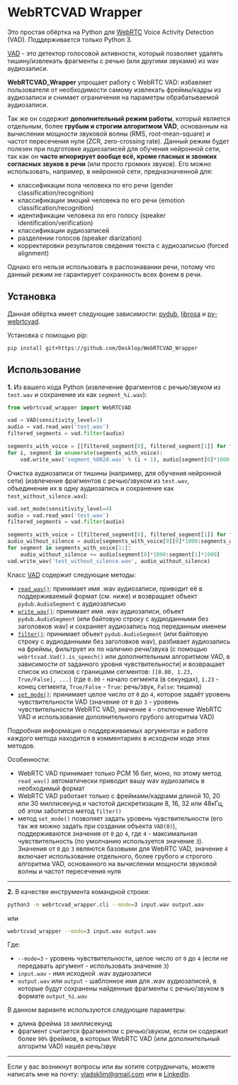 # WebRTCVAD Wrapper

Это простая обёртка на Python для [WebRTC](https://webrtc.org/) Voice Activity Detection (VAD). Поддерживается только Python 3.

[VAD](https://en.wikipedia.org/wiki/Voice_activity_detection) - это детектор голосовой активности, который позволяет удалять тишину/извлекать фрагменты с речью (или другими звуками) из wav аудиозаписи.

**WebRTCVAD_Wrapper** упрощает работу с WebRTC VAD: избавляет пользователя от необходимости самому извлекать фреймы/кадры из аудиозаписи и снимает ограничения на параметры обрабатываемой аудиозаписи.

Так же он содержит **дополнительный режим работы**, который является отдельным, более **грубым и строгим алгоритмом VAD**, основанным на вычислении мощности звуковой волны (RMS, root-mean-square) и частот пересечения нуля (ZCR, zero-crossing rate). Данный режим будет полезен при подготовке аудиозаписей для обучения нейронной сети, так как он **часто игнорирует вообще всё, кроме гласных и звонких согласных звуков в речи** (или просто громких звуков). Его можно использовать, например, в нейронной сети, предназначенной для:

- классификации пола человека по его речи (gender classification/recognition)
- классификации эмоций человека по его речи (emotion classification/recognition)
- идентификации человека по его голосу (speaker identification/verification)
- классификации аудиозаписей
- разделении голосов (speaker diarization)
- корректировки результатов сведения текста с аудиозаписью (forced alignment)

Однако его нельзя использовать в распознавании речи, потому что данный режим не гарантирует сохранность всех фонем в речи.

## Установка

Данная обёртка имеет следующие зависимости: [pydub](https://github.com/jiaaro/pydub), [librosa](https://github.com/librosa/librosa) и [py-webrtcvad](https://github.com/wiseman/py-webrtcvad).

Установка с помощью pip:
```
pip install git+https://github.com/Desklop/WebRTCVAD_Wrapper
```

## Использование

**1.** Из вашего кода Python (извлечение фрагментов с речью/звуком из `test.wav` и сохранение их как `segment_%i.wav`):
```python
from webrtcvad_wrapper import WebRTCVAD

vad = VAD(sensitivity_level=3)
audio = vad.read_wav('test.wav')
filtered_segments = vad.filter(audio)

segments_with_voice = [[filtered_segment[0], filtered_segment[1]] for filtered_segment in filtered_segments if filtered_segment[-1]]
for i, segment in enumerate(segments_with_voice):
    vad.write_wav('segment_%002d.wav' % (i + 1), audio[segment[0]*1000:segment[1]*1000])
```

Очистка аудиозаписи от тишины (например, для обучения нейронной сети) (извлечение фрагментов с речью/звуком из `test.wav`, объединение их в одну аудиозапись и сохранение как `test_without_silence.wav`):
```python
vad.set_mode(sensitivity_level=4)
audio = vad.read_wav('test.wav')
filtered_segments = vad.filter(audio)

segments_with_voice = [[filtered_segment[0], filtered_segment[1]] for filtered_segment in filtered_segments if filtered_segment[-1]]
audio_without_silence = audio[segments_with_voice[0][0]*1000:segments_with_voice[0][1]*1000]
for segment in segments_with_voice[1:]:
    audio_without_silence += audio[segment[0]*1000:segment[1]*1000]
vad.write_wav('test_without_silence.wav', audio_without_silence)
```

Класс [VAD](https://github.com/Desklop/WebRTCVAD_Wrapper/blob/master/webrtcvad_wrapper/webrtcvad_wrapper.py#L39) содержит следующие методы:
- [`read_wav()`](https://github.com/Desklop/WebRTCVAD_Wrapper/blob/master/webrtcvad_wrapper/webrtcvad_wrapper.py#L373): принимает имя .wav аудиозаписи, приводит её в поддерживаемый формат (см. ниже) и возвращает объект `pydub.AudioSegment` с аудиозаписью
- [`write_wav()`](https://github.com/Desklop/WebRTCVAD_Wrapper/blob/master/webrtcvad_wrapper/webrtcvad_wrapper.py#L394): принимает имя .wav аудиозаписи, объект `pydub.AudioSegment` (или байтовую строку с аудиоданными без заголовков wav) и сохраняет аудиозапись под переданным именем
- [`filter()`](https://github.com/Desklop/WebRTCVAD_Wrapper/blob/master/webrtcvad_wrapper/webrtcvad_wrapper.py#L77): принимает объект `pydub.AudioSegment` (или байтовую строку с аудиоданными без заголовков wav), разбивает аудиозапись на фреймы, фильтрует их по наличию речи/звука (с помощью `webrtcvad.Vad().is_speech()` или дополнительным алгоритмом VAD, в зависимости от заданного уровня чувствительности) и возвращает список из списков с границами сегментов: `[[0.00, 1.23, True/False], ...]` (где `0.00` - начало сегмента (в секундах), `1.23` - конец сегмента, `True/False` - `True`: речь/звук, `False`: тишина)
- [`set_mode()`](https://github.com/Desklop/WebRTCVAD_Wrapper/blob/master/webrtcvad_wrapper/webrtcvad_wrapper.py#L63): принимает целое число от `0` до `4`, которое задаёт уровень чувствительности VAD (значение от `0` до `3` - уровень чувствительности WebRTC VAD, значение `4` - отключение WebRTC VAD и использование дополнительного грубого алгоритма VAD)

Подробная информация о поддерживаемых аргументах и работе каждого метода находится в комментариях в исходном коде этих методов.

Особенности:
- WebRTC VAD принимает только PCM 16 бит, моно, по этому метод `read_wav()` автоматически приводит вашу wav аудиозапись в необходимый формат
- WebRTC VAD работает только с фреймами/кадрами длиной 10, 20 или 30 миллисекунд и частотой дискретизации 8, 16, 32 или 48кГц, об этом заботится метод `filter()`
- метод `set_mode()` позволяет задать уровень чувствительности (его так же можно задать при создании объекта `VAD(0)`), поддерживаются значения от `0` до `4`, где `4` - максимальная чувствительность (по умолчанию используется значение `3`). Значения от `0` до `3` являются базовыми для WebRTC VAD, значение `4` включает использование отдельного, более грубого и строгого алгоритма VAD, основанного на вычислении мощности звуковой волны и частот пересечения нуля

---

**2.** В качестве инструмента командной строки:
```bash
python3 -m webrtcvad_wrapper.cli --mode=3 input.wav output.wav
```
или
```bash
webrtcvad_wrapper --mode=3 input.wav output.wav
```

Где:
- `--mode=3` - уровень чувствительности, целое число от `0` до `4` (если не передавать аргумент - использовать значение `3`)
- `input.wav` - имя исходной .wav аудиозаписи
- `output.wav` или `output` - шаблонное имя для .wav аудиозаписей, в которые будут сохранены найденные фрагменты с речью/звуком в формате `output_%i.wav`

В данном варианте используются следующие параметры:
- длина фрейма `10` миллисекунд
- фрагмент считается фрагментом с речью/звуком, если он содержит более `90%` фреймов, в которых WebRTC VAD (или дополнительный алгоритм VAD) нашёл речь/звук

---

Если у вас возникнут вопросы или вы хотите сотрудничать, можете написать мне на почту: vladsklim@gmail.com или в [LinkedIn](https://www.linkedin.com/in/vladklim/).